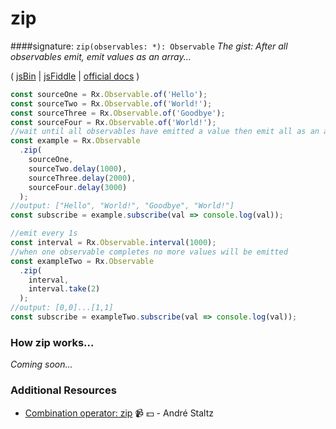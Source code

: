 # zip
####signature: `zip(observables: *): Observable`
*The gist: After all observables emit, emit values as an array...*

( [jsBin](http://jsbin.com/torusemimi/1/edit?js,console) | [jsFiddle](https://jsfiddle.net/qg6qfqLz/8/) | [official docs](http://reactivex.io/rxjs/class/es6/Observable.js~Observable.html#static-method-zip) )

```js
const sourceOne = Rx.Observable.of('Hello');
const sourceTwo = Rx.Observable.of('World!');
const sourceThree = Rx.Observable.of('Goodbye');
const sourceFour = Rx.Observable.of('World!');
//wait until all observables have emitted a value then emit all as an array
const example = Rx.Observable
  .zip(
    sourceOne,
    sourceTwo.delay(1000),
    sourceThree.delay(2000),
    sourceFour.delay(3000)
  );
//output: ["Hello", "World!", "Goodbye", "World!"]
const subscribe = example.subscribe(val => console.log(val));

//emit every 1s
const interval = Rx.Observable.interval(1000);
//when one observable completes no more values will be emitted
const exampleTwo = Rx.Observable
  .zip(
    interval,
    interval.take(2)
  );
//output: [0,0]...[1,1]
const subscribe = exampleTwo.subscribe(val => console.log(val));
```

### How zip works...
*Coming soon...*


### Additional Resources
* [Combination operator: zip](https://egghead.io/lessons/rxjs-combination-operator-zip?course=rxjs-beyond-the-basics-operators-in-depth) :video_camera: :dollar: - André Staltz
